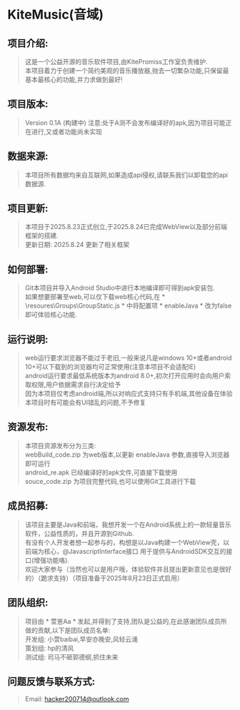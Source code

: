 # KiteMusic(音域)  

## 项目介绍:
> 这是一个公益开源的音乐软件项目,由KitePromiss工作室负责维护.  
> 本项目着力于创建一个简约美观的音乐播放器,抛去一切繁杂功能,只保留最基本最核心的功能,并力求做到最好!  

## 项目版本:
> Version 0.1A (构建中)
> 注意:处于A测不会发布编译好的apk,因为项目可能正在进行,又或者功能尚未实现  

## 数据来源:
> 本项目所有数据均来自互联网,如果造成api侵权,请联系我们以卸载您的api数据源.  

## 项目更新:
> 本项目于2025.8.23正式创立,于2025.8.24已完成WebView以及部分前端框架的搭建.  
> 更新日期: 2025.8.24
> 更新了相关框架

## 如何部署:
> Git本项目并导入Android Studio中进行本地编译即可得到apk安装包.  
> 如果想要部署至web,可以仅下载web核心代码,在 * \resoures\Groups\GroupStatic.js * 中将配置项 * enableJava * 改为false即可体验核心功能.  

## 运行说明:
> web运行要求浏览器不能过于老旧,一般来说凡是windows 10+或者android 10+可以下载到的浏览器均可正常使用(注意本项目不会适配IE)  
> android运行要求最低系统版本为android 8.0+,初次打开应用时会向用户索取权限,用户依据需求自行决定给予  
> 因为本项目仅考虑android端,所以对响应式支持只有手机端,其他设备在体验本项目时有可能会有UI错乱的问题,不予修复  

## 资源发布:
> 本项目资源发布分为三类:   
> webBuild_code.zip 为web版本,以更新 enableJava 参数,直接导入浏览器即可运行  
> android_re.apk 已经编译好的apk文件,可直接下载使用  
> souce_code.zip 为项目完整代码,也可以使用Git工具进行下载  

## 成员招募:
> 该项目主要是Java和前端，我想开发一个在Android系统上的一款轻量音乐软件，公益性质的，并且开源到Github.  
> 有没有个人开发者想一起参与的，构想是以Java构建一个WebView壳，以前端为核心，@JavascriptInterface接口 用于提供与AndroidSDK交互的接口(增强功能咯).  
> 欢迎大家参与（当然也可以是用户哦，体验软件并且提出更新意见也是很好的）（跪求支持）（项目准备于2025年8月23日正式启用）  

## 团队组织:
> 项目由 * 萱崽Aa * 发起,并得到了支持,团队是公益的,在此感谢团队成员所做的贡献,以下是团队成员名单:  
> 开发组: 小萱baibai,早安亦晚安,风轻云涌  
> 策划组: hp的清风  
> 测试组: 司马不砸郭德纲,抓住未来

## 问题反馈与联系方式:
> Email: hacker200714@outlook.com